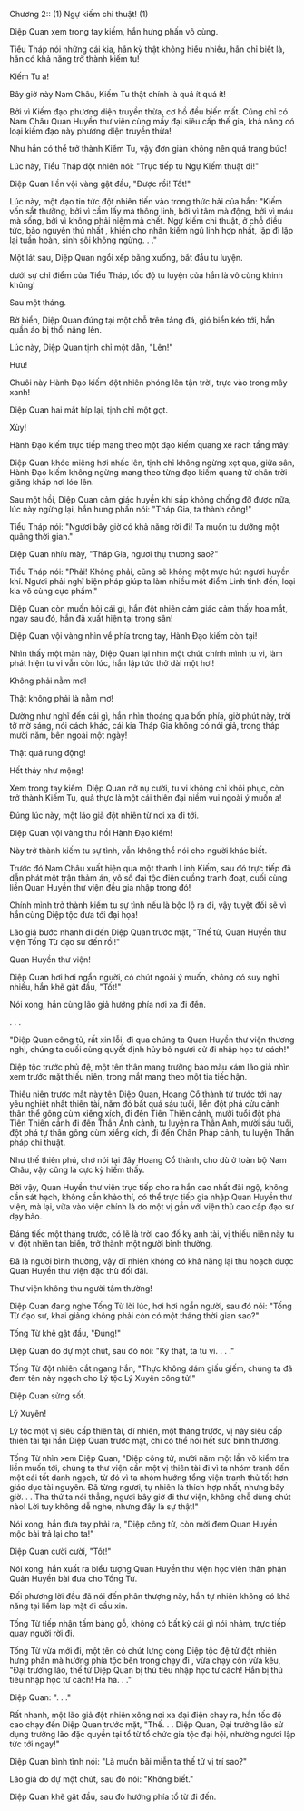 




Chương 2:: (1) Ngự kiếm chi thuật! (1)


Diệp Quan xem trong tay kiếm, hắn hưng phấn vô cùng.

Tiểu Tháp nói những cái kia, hắn kỳ thật không hiểu nhiều, hắn chỉ biết là, hắn có khả năng trở thành kiếm tu!

Kiếm Tu a!

Bây giờ này Nam Châu, Kiếm Tu thật chính là quá ít quá ít!

Bởi vì Kiếm đạo phương diện truyền thừa, cơ hồ đều biến mất. Cũng chỉ có Nam Châu Quan Huyền thư viện cùng mấy đại siêu cấp thế gia, khả năng có loại kiếm đạo này phương diện truyền thừa!

Như hắn có thể trở thành Kiếm Tu, vậy đơn giản không nên quá trang bức!

Lúc này, Tiểu Tháp đột nhiên nói: "Trực tiếp tu Ngự Kiếm thuật đi!"

Diệp Quan liền vội vàng gật đầu, "Được rồi! Tốt!"

Lúc này, một đạo tin tức đột nhiên tiến vào trong thức hải của hắn: "Kiếm vốn sắt thường, bởi vì cầm lấy mà thông linh, bởi vì tâm mà động, bởi vì máu mà sống, bởi vì không phải niệm mà chết. Ngự kiếm chi thuật, ở chỗ điều tức, bão nguyên thủ nhất , khiến cho nhân kiếm ngũ linh hợp nhất, lặp đi lặp lại tuần hoàn, sinh sôi không ngừng. . ."

Một lát sau, Diệp Quan ngồi xếp bằng xuống, bắt đầu tu luyện.

dưới sự chỉ điểm của Tiểu Tháp, tốc độ tu luyện của hắn là vô cùng khinh khủng!

Sau một tháng.

Bờ biển, Diệp Quan đứng tại một chỗ trên tảng đá, gió biển kéo tới, hắn quần áo bị thổi nâng lên.

Lúc này, Diệp Quan tịnh chỉ một dẫn, "Lên!"

Hưu!

Chuôi này Hành Đạo kiếm đột nhiên phóng lên tận trời, trực vào trong mây xanh!

Diệp Quan hai mắt híp lại, tịnh chỉ một gọt.

Xùy!

Hành Đạo kiếm trực tiếp mang theo một đạo kiếm quang xé rách tầng mây!

Diệp Quan khóe miệng hơi nhấc lên, tịnh chỉ không ngừng xẹt qua, giữa sân, Hành Đạo kiếm không ngừng mang theo từng đạo kiếm quang từ chân trời giăng khắp nơi lóe lên.

Sau một hồi, Diệp Quan cảm giác huyền khí sắp không chống đỡ được nữa, lúc này ngừng lại, hắn hưng phấn nói: "Tháp Gia, ta thành công!"

Tiểu Tháp nói: "Ngươi bây giờ có khả năng rời đi! Ta muốn tu dưỡng một quãng thời gian."

Diệp Quan nhíu mày, "Tháp Gia, ngươi thụ thương sao?"

Tiểu Tháp nói: "Phải! Không phải, cũng sẽ không một mực hút ngươi huyền khí. Ngươi phải nghĩ biện pháp giúp ta làm nhiều một điểm Linh tinh đến, loại kia vô cùng cực phẩm."

Diệp Quan còn muốn hỏi cái gì, hắn đột nhiên cảm giác cảm thấy hoa mắt, ngay sau đó, hắn đã xuất hiện tại trong sân!

Diệp Quan vội vàng nhìn về phía trong tay, Hành Đạo kiếm còn tại!

Nhìn thấy một màn này, Diệp Quan lại nhìn một chút chính mình tu vi, làm phát hiện tu vi vẫn còn lúc, hắn lập tức thở dài một hơi!

Không phải nằm mơ!

Thật không phải là nằm mơ!

Dường như nghĩ đến cái gì, hắn nhìn thoáng qua bốn phía, giờ phút này, trời tờ mờ sáng, nói cách khác, cái kia Tháp Gia không có nói giả, trong tháp mười năm, bên ngoài một ngày!

Thật quá rung động!

Hết thảy như mộng!

Xem trong tay kiếm, Diệp Quan nở nụ cười, tu vi không chỉ khôi phục, còn trở thành Kiếm Tu, quả thực là một cái thiên đại niềm vui ngoài ý muốn a!

Đúng lúc này, một lão giả đột nhiên từ nơi xa đi tới.

Diệp Quan vội vàng thu hồi Hành Đạo kiếm!

Này trở thành kiếm tu sự tình, vẫn không thể nói cho người khác biết.

Trước đó Nam Châu xuất hiện qua một thanh Linh Kiếm, sau đó trực tiếp đã dẫn phát một trận thảm án, vô số đại tộc điên cuồng tranh đoạt, cuối cùng liền Quan Huyền thư viện đều gia nhập trong đó!

Chính mình trở thành kiếm tu sự tình nếu là bộc lộ ra đi, vậy tuyệt đối sẽ vì hắn cùng Diệp tộc đưa tới đại họa!

Lão giả bước nhanh đi đến Diệp Quan trước mặt, "Thế tử, Quan Huyền thư viện Tống Từ đạo sư đến rồi!"

Quan Huyền thư viện!

Diệp Quan hơi hơi ngẩn người, có chút ngoài ý muốn, không có suy nghĩ nhiều, hắn khẽ gật đầu, "Tốt!"

Nói xong, hắn cùng lão giả hướng phía nơi xa đi đến.

. . .

"Diệp Quan công tử, rất xin lỗi, đi qua chúng ta Quan Huyền thư viện thương nghị, chúng ta cuối cùng quyết định hủy bỏ ngươi cử đi nhập học tư cách!"

Diệp tộc trước phủ đệ, một tên thân mang trường bào màu xám lão giả nhìn xem trước mặt thiếu niên, trong mắt mang theo một tia tiếc hận.

Thiếu niên trước mắt này tên Diệp Quan, Hoang Cổ thành từ trước tới nay yêu nghiệt nhất thiên tài, năm đó bất quá sáu tuổi, liền đột phá cửu cảnh thân thể gông cùm xiềng xích, đi đến Tiên Thiên cảnh, mười tuổi đột phá Tiên Thiên cảnh đi đến Thần Anh cảnh, tu luyện ra Thần Anh, mười sáu tuổi, đột phá tự thân gông cùm xiềng xích, đi đến Chân Pháp cảnh, tu luyện Thần pháp chi thuật.

Như thế thiên phú, chớ nói tại đây Hoang Cổ thành, cho dù ở toàn bộ Nam Châu, vậy cũng là cực kỳ hiếm thấy.

Bởi vậy, Quan Huyền thư viện trực tiếp cho ra hắn cao nhất đãi ngộ, không cần sát hạch, không cần khảo thí, có thể trực tiếp gia nhập Quan Huyền thư viện, mà lại, vừa vào viện chính là do một vị gần với viện thủ cao cấp đạo sư dạy bảo.

Đáng tiếc một tháng trước, có lẽ là trời cao đố kỵ anh tài, vị thiếu niên này tu vi đột nhiên tan biến, trở thành một người bình thường.

Đã là người bình thường, vậy dĩ nhiên không có khả năng lại thu hoạch được Quan Huyền thư viện đặc thù đối đãi.

Thư viện không thu người tầm thường!

Diệp Quan đang nghe Tống Từ lời lúc, hơi hơi ngẩn người, sau đó nói: "Tống Từ đạo sư, khai giảng không phải còn có một tháng thời gian sao?"

Tống Từ khẽ gật đầu, "Đúng!"

Diệp Quan do dự một chút, sau đó nói: "Kỳ thật, ta tu vi. . . ."

Tống Từ đột nhiên cắt ngang hắn, "Thực không dám giấu giếm, chúng ta đã đem tên này ngạch cho Lý tộc Lý Xuyên công tử!"

Diệp Quan sửng sốt.

Lý Xuyên!

Lý tộc một vị siêu cấp thiên tài, dĩ nhiên, một tháng trước, vị này siêu cấp thiên tài tại hắn Diệp Quan trước mặt, chỉ có thể nói hết sức bình thường.

Tống Từ nhìn xem Diệp Quan, "Diệp công tử, mười năm một lần võ kiểm tra liền muốn tới, chúng ta thư viện cần một vị thiên tài đi vì ta nhóm tranh đến một cái tốt danh ngạch, từ đó vì ta nhóm hướng tổng viện tranh thủ tốt hơn giáo dục tài nguyên. Đã từng ngươi, tự nhiên là thích hợp nhất, nhưng bây giờ. . . Tha thứ ta nói thẳng, ngươi bây giờ đi thư viện, không chỗ dùng chút nào! Lời tuy không dễ nghe, nhưng đây là sự thật!"

Nói xong, hắn đưa tay phải ra, "Diệp công tử, còn mời đem Quan Huyền mộc bài trả lại cho ta!"

Diệp Quan cười cười, "Tốt!"

Nói xong, hắn xuất ra biểu tượng Quan Huyền thư viện học viên thân phận Quản Huyền bài đưa cho Tống Từ.

Đối phương lời đều đã nói đến phân thượng này, hắn tự nhiên không có khả năng tại liếm láp mặt đi cầu xin.

Tống Từ tiếp nhận tấm bảng gỗ, không có bất kỳ cái gì nói nhảm, trực tiếp quay người rời đi.

Tống Từ vừa mới đi, một tên có chút lưng còng Diệp tộc đệ tử đột nhiên hưng phấn mà hướng phía tộc bên trong chạy đi , vừa chạy còn vừa kêu, "Đại trưởng lão, thế tử Diệp Quan bị thủ tiêu nhập học tư cách! Hắn bị thủ tiêu nhập học tư cách! Ha ha. . ."

Diệp Quan: ". . ."

Rất nhanh, một lão giả đột nhiên xông nơi xa đại điện chạy ra, hắn tốc độ cao chạy đến Diệp Quan trước mặt, "Thế. . . Diệp Quan, Đại trưởng lão sử dụng trưởng lão đặc quyền tại tổ từ tổ chức gia tộc đại hội, nhường ngươi lập tức tới ngay!"

Diệp Quan bình tĩnh nói: "Là muốn bãi miễn ta thế tử vị trí sao?"

Lão giả do dự một chút, sau đó nói: "Không biết."

Diệp Quan khẽ gật đầu, sau đó hướng phía tổ từ đi đến.




